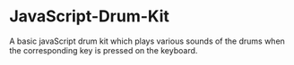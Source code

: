 # JavaScript-Drum-Kit

A basic javaScript drum kit which plays various sounds of the drums when the corresponding key is pressed on the keyboard.
